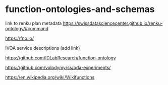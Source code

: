 # function-ontologies-and-schemas

link to renku plan metadata https://swissdatasciencecenter.github.io/renku-ontology/#command

https://fno.io/

IVOA service descriptions (add link)

https://github.com/IDLabResearch/function-ontology

https://github.com/volodymyrss/oda-experiments/

https://en.wikipedia.org/wiki/Wikifunctions

